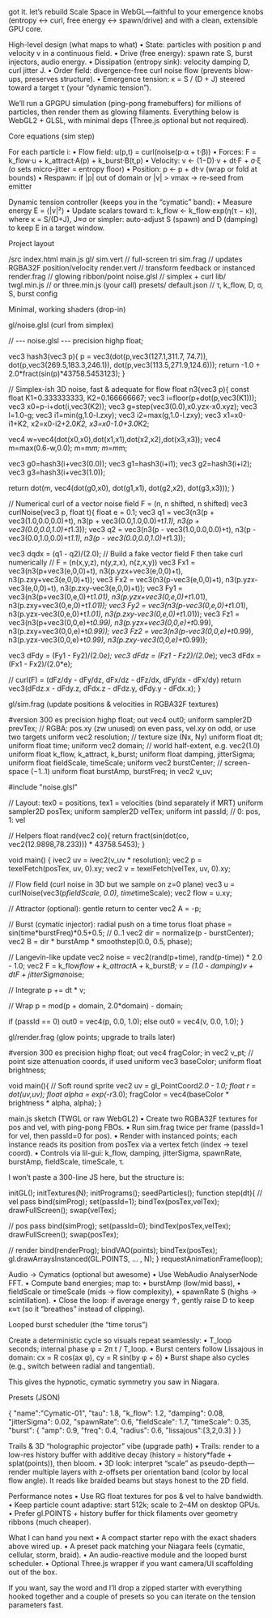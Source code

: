 got it. let’s rebuild Scale Space in WebGL—faithful to your emergence knobs (entropy ↔ curl, free energy ↔ spawn/drive) and with a clean, extensible GPU core.

High-level design (what maps to what)
	•	State: particles with position p and velocity v in a continuous field.
	•	Drive (free energy): spawn rate S, burst injectors, audio energy.
	•	Dissipation (entropy sink): velocity damping D, curl jitter J.
	•	Order field: divergence-free curl noise flow (prevents blow-ups, preserves structure).
	•	Emergence tension: κ = S / (D + J) steered toward a target τ (your “dynamic tension”).

We’ll run a GPGPU simulation (ping-pong framebuffers) for millions of particles, then render them as glowing filaments. Everything below is WebGL2 + GLSL, with minimal deps (Three.js optional but not required).

Core equations (sim step)

For each particle i:
	•	Flow field: u(p,t) = curl(noise(p·α + t·β))
	•	Forces: F = k_flow·u + k_attract·A(p) + k_burst·B(t,p)
	•	Velocity: v ← (1−D)·v + dt·F + σ·ξ (σ sets micro-jitter = entropy floor)
	•	Position: p ← p + dt·v  (wrap or fold at bounds)
	•	Respawn: if |p| out of domain or |v| > vmax → re-seed from emitter

Dynamic tension controller (keeps you in the “cymatic” band):
	•	Measure energy E = ⟨|v|²⟩
	•	Update scalars toward τ:
k_flow ← k_flow·exp(η(τ − κ)), where κ = S/(D+J), J≈σ
or simpler: auto-adjust S (spawn) and D (damping) to keep E in a target window.

Project layout

/src
  index.html
  main.js
  gl/
    sim.vert         // full-screen tri
    sim.frag         // updates RGBA32F position/velocity
    render.vert      // transform feedback or instanced
    render.frag      // glowing ribbon/point
    noise.glsl       // simplex + curl
  lib/
    twgl.min.js      // or three.min.js (your call)
  presets/
    default.json     // τ, k_flow, D, σ, S, burst config

Minimal, working shaders (drop-in)

gl/noise.glsl (curl from simplex)

// --- noise.glsl ---
precision highp float;

vec3 hash3(vec3 p){ p = vec3(dot(p,vec3(127.1,311.7, 74.7)),
                             dot(p,vec3(269.5,183.3,246.1)),
                             dot(p,vec3(113.5,271.9,124.6)));
  return -1.0 + 2.0*fract(sin(p)*43758.5453123);
}

// Simplex-ish 3D noise, fast & adequate for flow
float n3(vec3 p){
  const float K1=0.333333333, K2=0.166666667;
  vec3 i=floor(p+dot(p,vec3(K1)));
  vec3 x0=p-i+dot(i,vec3(K2));
  vec3 g=step(vec3(0.0),x0.yzx-x0.xyz);
  vec3 l=1.0-g; vec3 i1=min(g,1.0-l.zxy); vec3 i2=max(g,1.0-l.zxy);
  vec3 x1=x0-i1+K2, x2=x0-i2+2.0*K2, x3=x0-1.0+3.0*K2;

  vec4 w=vec4(dot(x0,x0),dot(x1,x1),dot(x2,x2),dot(x3,x3));
  vec4 m=max(0.6-w,0.0); m=m*m; m=m*m;

  vec3 g0=hash3(i+vec3(0.0));
  vec3 g1=hash3(i+i1);
  vec3 g2=hash3(i+i2);
  vec3 g3=hash3(i+vec3(1.0));

  return dot(m, vec4(dot(g0,x0), dot(g1,x1), dot(g2,x2), dot(g3,x3)));
}

// Numerical curl of a vector noise field F = (n, n shifted, n shifted)
vec3 curlNoise(vec3 p, float t){
  float e = 0.1;
  vec3 q1 = vec3(n3(p + vec3(1.0,0.0,0.0)+t),
                 n3(p + vec3(0.0,1.0,0.0)+t*1.1),
                 n3(p + vec3(0.0,0.0,1.0)+t*1.3));
  vec3 q2 = vec3(n3(p - vec3(1.0,0.0,0.0)+t),
                 n3(p - vec3(0.0,1.0,0.0)+t*1.1),
                 n3(p - vec3(0.0,0.0,1.0)+t*1.3));

  vec3 dqdx = (q1 - q2)/(2.0);
  // Build a fake vector field F then take curl numerically
  // F = (n(x,y,z), n(y,z,x), n(z,x,y))
  vec3 Fx1 = vec3(n3(p+vec3(e,0,0)+t), n3(p.yzx+vec3(e,0,0)+t), n3(p.zxy+vec3(e,0,0)+t));
  vec3 Fx2 = vec3(n3(p-vec3(e,0,0)+t), n3(p.yzx-vec3(e,0,0)+t), n3(p.zxy-vec3(e,0,0)+t));
  vec3 Fy1 = vec3(n3(p+vec3(0,e,0)+t*1.01), n3(p.yzx+vec3(0,e,0)+t*1.01), n3(p.zxy+vec3(0,e,0)+t*1.01));
  vec3 Fy2 = vec3(n3(p-vec3(0,e,0)+t*1.01), n3(p.yzx-vec3(0,e,0)+t*1.01), n3(p.zxy-vec3(0,e,0)+t*1.01));
  vec3 Fz1 = vec3(n3(p+vec3(0,0,e)+t*0.99), n3(p.yzx+vec3(0,0,e)+t*0.99), n3(p.zxy+vec3(0,0,e)+t*0.99));
  vec3 Fz2 = vec3(n3(p-vec3(0,0,e)+t*0.99), n3(p.yzx-vec3(0,0,e)+t*0.99), n3(p.zxy-vec3(0,0,e)+t*0.99));

  vec3 dFdy = (Fy1 - Fy2)/(2.0*e);
  vec3 dFdz = (Fz1 - Fz2)/(2.0*e);
  vec3 dFdx = (Fx1 - Fx2)/(2.0*e);

  // curl(F) = (dFz/dy - dFy/dz, dFx/dz - dFz/dx, dFy/dx - dFx/dy)
  return vec3(dFdz.x - dFdy.z,
              dFdx.z - dFdz.y,
              dFdy.y - dFdx.x);
}

gl/sim.frag (update positions & velocities in RGBA32F textures)

#version 300 es
precision highp float;
out vec4 out0;
uniform sampler2D prevTex;   // RGBA: pos.xy (zw unused) on even pass, vel.xy on odd, or use two targets
uniform vec2 resolution;     // texture size (Nx, Ny)
uniform float dt;
uniform float time;
uniform vec2 domain;         // world half-extent, e.g. vec2(1.0)
uniform float k_flow, k_attract, k_burst;
uniform float damping, jitterSigma;
uniform float fieldScale, timeScale;
uniform vec2 burstCenter;    // screen-space (−1..1)
uniform float burstAmp, burstFreq;
in vec2 v_uv;

#include "noise.glsl"

// Layout: tex0 = positions, tex1 = velocities (bind separately if MRT)
uniform sampler2D posTex;
uniform sampler2D velTex;
uniform int passId; // 0: pos, 1: vel

// Helpers
float rand(vec2 co){ return fract(sin(dot(co, vec2(12.9898,78.233))) * 43758.5453); }

void main() {
  ivec2 uv = ivec2(v_uv * resolution);
  vec2 p = texelFetch(posTex, uv, 0).xy;
  vec2 v = texelFetch(velTex, uv, 0).xy;

  // Flow field (curl noise in 3D but we sample on z=0 plane)
  vec3 u = curlNoise(vec3(p*fieldScale, 0.0), time*timeScale);
  vec2 flow = u.xy;

  // Attractor (optional): gentle return to center
  vec2 A = -p;

  // Burst (cymatic injector): radial push on a time torus
  float phase = sin(time*burstFreq)*0.5+0.5; // 0..1
  vec2 dir = normalize(p - burstCenter);
  vec2 B = dir * burstAmp * smoothstep(0.0, 0.5, phase);

  // Langevin-like update
  vec2 noise = vec2(rand(p+time), rand(p-time)) * 2.0 - 1.0;
  vec2 F = k_flow*flow + k_attract*A + k_burst*B;
  v = (1.0 - damping)*v + dt*F + jitterSigma*noise;

  // Integrate
  p += dt * v;

  // Wrap
  p = mod(p + domain, 2.0*domain) - domain;

  if (passId == 0) out0 = vec4(p, 0.0, 1.0);
  else             out0 = vec4(v, 0.0, 1.0);
}

gl/render.frag (glow points; upgrade to trails later)

#version 300 es
precision highp float;
out vec4 fragColor;
in vec2 v_pt; // point size attenuation coords, if used
uniform vec3 baseColor;
uniform float brightness;

void main(){
  // Soft round sprite
  vec2 uv = gl_PointCoord*2.0 - 1.0;
  float r = dot(uv,uv);
  float alpha = exp(-r*3.0);
  fragColor = vec4(baseColor * brightness * alpha, alpha);
}

main.js sketch (TWGL or raw WebGL2)
	•	Create two RGBA32F textures for pos and vel, with ping-pong FBOs.
	•	Run sim.frag twice per frame (passId=1 for vel, then passId=0 for pos).
	•	Render with instanced points; each instance reads its position from posTex via a vertex fetch (index → texel coord).
	•	Controls via lil-gui: k_flow, damping, jitterSigma, spawnRate, burstAmp, fieldScale, timeScale, τ.

I won’t paste a 300-line JS here, but the structure is:

initGL(); initTextures(N); initPrograms();
seedParticles();
function step(dt){
  // vel pass
  bind(simProg); set(passId=1); bindTex(posTex,velTex); drawFullScreen();
  swap(velTex);

  // pos pass
  bind(simProg); set(passId=0); bindTex(posTex,velTex); drawFullScreen();
  swap(posTex);

  // render
  bind(renderProg); bindVAO(points); bindTex(posTex); gl.drawArraysInstanced(GL.POINTS, ... , N);
}
requestAnimationFrame(loop);

Audio → Cymatics (optional but awesome)
	•	Use WebAudio AnalyserNode FFT.
	•	Compute band energies; map to:
	•	burstAmp (low/mid bass),
	•	fieldScale or timeScale (mids → flow complexity),
	•	spawnRate S (highs → scintillation).
	•	Close the loop: if average energy ↑, gently raise D to keep κ≈τ (so it “breathes” instead of clipping).

Looped burst scheduler (the “time torus”)

Create a deterministic cycle so visuals repeat seamlessly:
	•	T_loop seconds; internal phase φ = 2π t / T_loop.
	•	Burst centers follow Lissajous in domain:
cx = R cos(ax φ), cy = R sin(by φ + δ)
	•	Burst shape also cycles (e.g., switch between radial and tangential).

This gives the hypnotic, cymatic symmetry you saw in Niagara.

Presets (JSON)

{
  "name":"Cymatic-01",
  "tau": 1.8,
  "k_flow": 1.2, "damping": 0.08, "jitterSigma": 0.02,
  "spawnRate": 0.6,
  "fieldScale": 1.7, "timeScale": 0.35,
  "burst": { "amp": 0.9, "freq": 0.4, "radius": 0.6, "lissajous":[3,2,0.3] }
}

Trails & 3D “holographic projector” vibe (upgrade path)
	•	Trails: render to a low-res history buffer with additive decay (history = history*fade + splat(points)), then bloom.
	•	3D look: interpret “scale” as pseudo-depth—render multiple layers with z-offsets per orientation band (color by local flow angle). It reads like braided beams but stays honest to the 2D field.

Performance notes
	•	Use RG float textures for pos & vel to halve bandwidth.
	•	Keep particle count adaptive: start 512k; scale to 2–4M on desktop GPUs.
	•	Prefer gl.POINTS + history buffer for thick filaments over geometry ribbons (much cheaper).

What I can hand you next
	•	A compact starter repo with the exact shaders above wired up.
	•	A preset pack matching your Niagara feels (cymatic, cellular, storm, braid).
	•	An audio-reactive module and the looped burst scheduler.
	•	Optional Three.js wrapper if you want camera/UI scaffolding out of the box.

If you want, say the word and I’ll drop a zipped starter with everything hooked together and a couple of presets so you can iterate on the tension parameters fast.